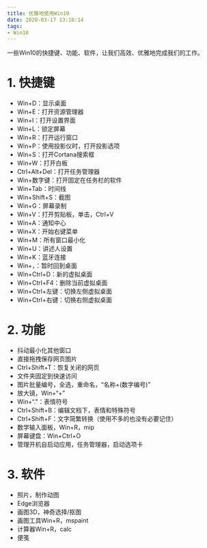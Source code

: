 ```yaml
---
title: 优雅地使用Win10
date: 2020-03-17 13:16:14
tags:
- Win10
---
```


一些Win10的快捷键、功能、软件，让我们高效、优雅地完成我们的工作。

<!--more-->



# 1. 快捷键

- Win+D：显示桌面
- Win+E：打开资源管理器
- Win+I：打开设置界面
- Win+L：锁定屏幕
- Win+R：打开运行窗口
- Win+P：使用投影仪时，打开投影选项
- Win+S：打开Cortana搜索框
- Win+W：打开白板
- Ctrl+Alt+Del：打开任务管理器
- Win+数字键：打开固定在任务栏的软件
- Win+Tab：时间线
- Win+Shift+S：截图
- Win+G：屏幕录制
- Win+V：打开剪贴板，单击，Ctrl+V
- Win+A：通知中心
- Win+X：开始右键菜单
- Win+M：所有窗口最小化
- Win+U：讲述人设置
- Win+K：蓝牙连接
- Win+，：暂时回到桌面
- Win+Ctrl+D：新的虚拟桌面
- Win+Ctrl+F4：删除当前虚拟桌面
- Win+Ctrl+左键：切换左侧虚拟桌面
- Win+Ctrl+右键：切换右侧虚拟桌面



# 2. 功能

- 抖动最小化其他窗口
- 直接拖拽保存网页图片
- Ctrl+Shift+T：恢复关闭的网页
- 文件夹固定到快速访问
- 图片批量编号，全选，重命名，“名称+(数字编号)”
- 放大镜，Win+“+”
- Win+“.”：表情符号
- Ctrl+Shift+B：编辑文档下，表情和特殊符号
- Ctrl+Shift+F：文字简繁转换（使用不多的也没有必要记住）
- 数学输入面板，Win+R，mip
- 屏幕键盘：Win+Ctrl+O
- 管理开机自启动应用，任务管理器，启动选项卡



# 3. 软件

- 照片，制作动图
- Edge浏览器
- 画图3D，神奇选择/抠图
- 画图工具Win+R，mspaint
- 计算器Win+R，calc
- 便笺